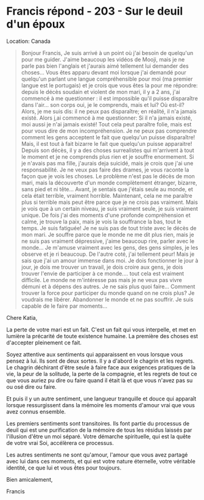 # Francis répond - 203 - Sur le deuil d'un époux

Location: Canada

>Bonjour Francis, Je suis arrivé à un point où j'ai besoin de quelqu'un pour me guider. J'aime beaucoup les vidéos de Mooji, mais je ne parle pas bien l'anglais et j'aurais aimé tellement lui demander des choses... Vous êtes apparu devant moi lorsque j'ai demandé pour quelqu'un parlant une langue compréhensible pour moi (ma premier langue est le portugais) et je crois que vous êtes la pour me répondre: depuis le décès soudain et violent de mon mari, il y a 2 ans, j'ai commencé à me questionner : il est impossible qu'il puisse disparaître dans l'air... son corps oui, je le comprends, mais et lui? Où est-il? Alors, je me suis dis: il ne peux pas disparaître; en réalité, il n'a jamais existé. Alors j,ai commencé à me questionner: Si il n'a jamais existé, moi aussi je n'ai jamais existé! Tout cela peut paraître folie, mais est pour vous dire de mon incompréhension. Je ne peux pas comprendre comment les gens acceptent le fait que quelqu'un puisse disparaître! Mais, il est tout à fait bizarre le fait que quelqu'un puisse apparaitre! Depuis son décès, il y a des choses surrealistes qui m'arrivent à tout le moment et je ne comprends plus rien et je souffre enormement. Si je n'avais pas ma fille, j'aurais deja suicidé, mais je crois que j'ai une responsabilité. Je ne veux pas faire des drames, je vous raconte la façon que je vois les choses. Le problème n'est pas le décès de mon mari, mais la découverte d'un monde complètement étranger, bizarre, sans pied et ni tête... Avant, je sentais que j'étais seule au monde, et cela était terrible, vraiment horrible. Maintenant, cela ne me paraître plus si terrible mais peut être parce que je ne crois pas vraiment. Mais je vois que à un certain niveau, je suis vraiment seule, je suis vraiment unique. De fois j'ai des moments d'une profonde compréhension et calme, je trouve la paix, mais je vois la souffrance la bas, tout le temps. Je suis fatiguée! Je ne suis pas de tout triste avec le décès de mon mari. Je souffre parce que le monde ne me dit plus rien, mais je ne suis pas vraiment dépressive, j'aime beaucoup rire, parler avec le monde... Je m'amuse vraiment avec les gens, des gens simples, je les observe et je ri beaucoup. De l'autre coté, j'ai tellement peur! Mais je sais que j'ai un amour immense dans moi. Je dois fonctionner le jour à jour, je dois me trouver un travail, je dois croire aux gens, je dois trouver l'envie de participer à ce monde.... tout cela est vraiment difficile. Le monde ne m'intéresse pas mais je ne veux pas vivre démuni et à dépens des autres. Je ne sais plus quoi faire... Comment trouver la force pour participer du monde quand on ne crois plus? Je voudrais me libérer. Abandonner le monde et ne pas souffrir. Je suis capable de le faire par moments...

Chere Katia,

La perte de votre mari est un fait. C'est un fait qui vous interpelle, et met en lumière la précarité de toute existence humaine. La première des choses est d'accepter pleinement ce fait.

Soyez attentive aux sentiments qui apparaissent en vous lorsque vous pensez à lui. Ils sont de deux sortes. Il y a d'abord le chagrin et les regrets. Le chagrin déchirant d'être seule à faire face aux exigences pratiques de la vie, la peur de la solitude, la perte de la compagnie, et les regrets de tout ce que vous auriez pu dire ou faire quand il était là et que vous n'avez pas su ou osé dire ou faire.

Et puis il y un autre sentiment, une langueur tranquille et douce qui apparaît lorsque ressurgissent dans la mémoire les moments d'amour vrai que vous avez connus ensemble.

Les premiers sentiments sont transitoires. Ils font partie du processus de deuil qui est une purification de la mémoire de tous les résidus laissés par l'illusion d'être un moi séparé. Votre démarche spirituelle, qui est la quête de votre vrai Soi, accélèrera ce processus.

Les autres sentiments ne sont qu'amour, l'amour que vous avez partagé avec lui dans ces moments, et qui est votre nature éternelle, votre véritable identité, ce que lui et vous êtes pour toujours.

Bien amicalement,

Francis

